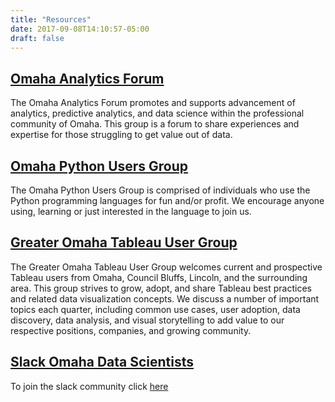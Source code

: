 ```yaml
---
title: "Resources"
date: 2017-09-08T14:10:57-05:00
draft: false
---
```


## [Omaha Analytics Forum](https://www.linkedin.com/groups/12028715)

The Omaha Analytics Forum promotes and supports advancement of analytics, predictive analytics, and data science within the professional community of Omaha. This group is a forum to share experiences and expertise for those struggling to get value out of data.

## [Omaha Python Users Group](www.omahapython.org)

The Omaha Python Users Group is comprised of individuals who use the Python programming languages for fun and/or profit.  We encourage anyone using, learning or just interested in the language to join us.

## [Greater Omaha Tableau User Group](http://gomahatug.com/)

The Greater Omaha Tableau User Group welcomes current and prospective Tableau users from Omaha, Council Bluffs, Lincoln, and the surrounding area. This group strives to grow, adopt, and share Tableau best practices and related data visualization concepts. We discuss a number of important topics each quarter, including common use cases, user adoption, data discovery, data analysis, and visual storytelling to add value to our respective positions, companies, and growing community.

## [Slack Omaha Data Scientists](https://omahadatascientists.slack.com)

To join the slack community click [here](https://omahadatascientists.slack.com/signup)